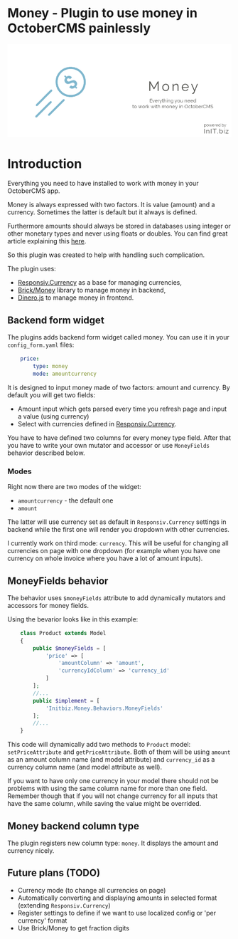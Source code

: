 # Money - Plugin to use money in OctoberCMS painlessly 
![Money banner](https://raw.githubusercontent.com/initbiz/initbiz.github.io/master/money/assets/images/money-banner.png)

# Introduction
Everything you need to have installed to work with money in your OctoberCMS app.

Money is always expressed with two factors. It is value (amount) and a currency. Sometimes the latter is default but it always is defined.

Furthermore amounts should always be stored in databases using integer or other monetary types and never using floats or doubles. You can find great article explaining this [here](https://spin.atomicobject.com/2014/08/14/currency-rounding-errors/).

So this plugin was created to help with handling such complication.

The plugin uses:
* [Responsiv.Currency](https://octobercms.com/plugin/responsiv-currency) as a base for managing currencies,
* [Brick/Money](https://github.com/brick/money) library to manage money in backend,
* [Dinero.js](https://sarahdayan.github.io/dinero.js/) to manage money in frontend.

[//]: # (Documentation)

## Backend form widget

The plugins adds backend form widget called money. You can use it in your `config_form.yaml` files:
```yaml
    price:
        type: money
        mode: amountcurrency
```

It is designed to input money made of two factors: amount and currency. By default you will get two fields:

* Amount input which gets parsed every time you refresh page and input a value (using currency)
* Select with currencies defined in [Responsiv.Currency](https://octobercms.com/plugin/responsiv-currency).

You have to have defined two columns for every money type field. After that you have to write your own mutator and accessor or use `MoneyFields` behavior described below.

### Modes
Right now there are two modes of the widget:
* `amountcurrency` - the default one
* `amount`

The latter will use currency set as default in `Responsiv.Currency` settings in backend while the first one will render you dropdown with other currencies.

I currently work on third mode: `currency`. This will be useful for changing all currencies on page with one dropdown (for example when you have one currency on whole invoice where you have a lot of amount inputs).

## MoneyFields behavior
The behavior uses `$moneyFields` attribute to add dynamically mutators and accessors for money fields.

Using the bevarior looks like in this example:

```php
    class Product extends Model
    {
        public $moneyFields = [
            'price' => [
                'amountColumn' => 'amount',
                'currencyIdColumn' => 'currency_id'
            ]
        ];
        //...
        public $implement = [
            'Initbiz.Money.Behaviors.MoneyFields'
        ];
        //...
    }
```

This code will dynamically add two methods to `Product` model: `setPriceAttribute` and `getPriceAttribute`. Both of them will be using `amount` as an amount column name (and model attribute) and `currency_id` as a currency column name (and model attribute as well).

If you want to have only one currency in your model there should not be problems with using the same column name for more than one field. Remember though that if you will not change currency for all inputs that have the same column, while saving the value might be overrided.

## Money backend column type
The plugin registers new column type: `money`. It displays the amount and currency nicely.

## Future plans (TODO)
* Currency mode (to change all currencies on page)
* Automatically converting and displaying amounts in selected format (extending `Responsiv.Currency`)
* Register settings to define if we want to use localized config or 'per currency' format
* Use Brick/Money to get fraction digits
